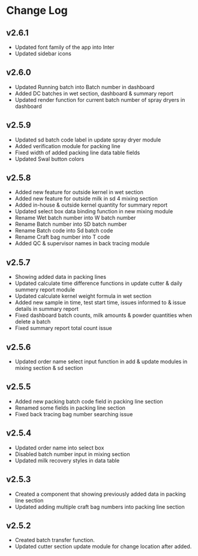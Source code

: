 # Change Log

## v2.6.1

- Updated font family of the app into Inter
- Updated sidebar icons

## v2.6.0

- Updated Running batch into Batch number in dashboard
- Added DC batches in wet section, dashboard & summary report
- Updated render function for current batch number of spray dryers in dashboard
<!-- - Added to insert data for outside milk in sd 3 mixing section -->

## v2.5.9

- Updated sd batch code label in update spray dryer module
- Added verification module for packing line
- Fixed width of added packing line data table fields
- Updated Swal button colors

## v2.5.8

- Added new feature for outside kernel in wet section
- Added new feature for outside milk in sd 4 mixing section
- Added in-house & outside kernel quantity for summary report
- Updated select box data binding function in new mixing module
- Rename Wet batch number into W batch number
- Rename Batch number into SD batch number
- Rename Batch code into Sd batch code
- Rename Craft bag number into T code
- Added QC & supervisor names in back tracing module

## v2.5.7

- Showing added data in packing lines
- Updated calculate time difference functions in update cutter & daily summery report module
- Updated calculate kernel weight formula in wet section
- Added new sample in time, test start time, issues informed to & issue details in summary report
- Fixed dashboard batch counts, milk amounts & powder quantities when delete a batch
- Fixed summary report total count issue

## v2.5.6

- Updated order name select input function in add & update modules in mixing section & sd section

## v2.5.5

- Added new packing batch code field in packing line section
- Renamed some fields in packing line section
- Fixed back tracing bag number searching issue

## v2.5.4

- Updated order name into select box
- Disabled batch number input in mixing section
- Updated milk recovery styles in data table

## v2.5.3

- Created a component that showing previously added data in packing line section
- Updated adding multiple craft bag numbers into packing line section

## v2.5.2

- Created batch transfer function.
- Updated cutter section update module for change location after added.
